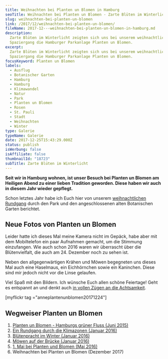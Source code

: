 ```yaml
---
title: Weihnachten bei Planten un Blomen in Hamburg
seoTitle: Weihnachten bei Planten un Blomen - Zarte Blüten im Winterlicht
slug: weihnachten-bei-planten-un-blomen
link: /2017/12/weihnachten-bei-planten-un-blomen/
fileName: 2017-12---weihnachten-bei-planten-un-blomen-in-hamburg.md
description:
  Zarte Blüten im Winterlicht zeigten sich uns bei unserem weihnachtlichen
  Spaziergang die Hamburger Parkanlage Planten un Blomen.
excerpt:
  Zarte Blüten im Winterlicht zeigten sich uns bei unserem weihnachtlichen
  Spaziergang die Hamburger Parkanlage Planten un Blomen.
focusKeyword: Planten un Blomen
labels:
  - Ausflug
  - Botanischer Garten
  - Hamburg
  - Hamburg
  - Klimawandel
  - Natur
  - Park
  - Planten un Blomen
  - Rosen
  - St. Pauli
  - Stadt
  - Weihnachten
  - Winter
type: Galerie
typeName: Galerie
date: 2017-12-25T15:43:29.000Z
status: publish
isWerbung: false
isAffiliate: false
thumbnailId: "18723"
subTitle: Zarte Blüten im Winterlicht
---
```


<strong>Seit wir in Hamburg wohnen, ist unser Besuch bei Planten un Blomen am
Heiligen Abend zu einer lieben Tradition geworden. Diese haben wir auch in
diesem Jahr wieder gepflegt.</strong>

Schon letztes Jahr habe ich Euch hier von unserem
<a href="http://cardamonchai.com/2016/01/bluetenpracht-im-winter/">weihnachtlichen
Rundgang</a> durch den Park und den angeschlossenen alten Botanischen Garten
berichtet.

## Neue Fotos von Planten un Blomen

Leider hatte ich dieses Mal meine Kamera nicht im Gepäck, habe aber mit dem
Mobiltelefon ein paar Aufnahmen gemacht, um die Stimmung einzufangen. Wie auch
schon 2016 waren wir überrascht über die Blütenvielfalt, die auch am 24.
Dezember noch zu sehen ist.

Neben den allgegenwärtigen Krähen und Möwen begegneten uns dieses Mal auch eine
Haselmaus, ein Eichhörnchen sowie ein Kaninchen. Diese sind mir jedoch nicht vor
die Linse gelaufen.

Viel Spaß mit den Bildern. Ich wünsche Euch allen schöne Feiertage! Geht es
entspannt an und denkt auch
<a href="http://cardamonchai.com/2017/12/bahnfahren-am-wochenende-es-weihnachtet-sehr/">in
vollen Zügen an die Achtsamkeit</a>.

[myflickr tag ="anneplantenunblomen20171224"]

## Wegweiser Planten un Blomen

<ol>
    <li><a href="/2015/06/planten-un-blomen/">Planten un Blomen - Hamburgs grüner Fluss (Juni 2015)</a><a href="/2016/01/ein-rundgang-durch-die-klimazonen-zum-neuen-jahr/">
</a></li>
    <li><a href="/2016/01/ein-rundgang-durch-die-klimazonen-zum-neuen-jahr/">Ein Rundgang durch die Klimazonen (Januar 2016)</a></li>
    <li><a href="http://cardamonchai.com/2016/01/bluetenpracht-im-winter/">Blütenpracht im Winter (Januar 2016)</a></li>
    <li><a href="/2016/01/moewen-auf-der-bruecke/">Möwen auf der Brücke (Januar 2016)</a></li>
    <li><a href="/2016/05/1-mai-bei-planten-un-blomen/">1. Mai bei Planten und Blomen (Mai 2016)</a></li>
    <li>Weihnachten bei Planten un Blomen (Dezember 2017)</li>
</ol>
